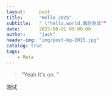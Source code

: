 ```yaml
---
layout:     post
title:      "Hello 2025"
subtitle:   " \"hello,world,我的测试""
date:       2025-08-01 00:00:00
author:     "jack"
header-img: "img/post-bg-2015.jpg"
catalog: true
tags:
    - Meta
---
```


> “Yeah It's on. ”

测试
